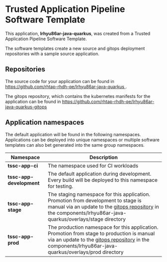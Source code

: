 # Trusted Application Pipeline Software Template

This application, **lrhyu86ar-java-quarkus**, was created from a Trusted Application Pipeline Software Template.

The software templates create a new source and gitops deployment repositories with a sample source application. 

## Repositories

The source code for your application can be found in [https://github.com/rhtap-rhdh-qe/lrhyu86ar-java-quarkus ](https://github.com/rhtap-rhdh-qe/lrhyu86ar-java-quarkus ).
 
The gitops repository, which contains the kubernetes manifests for the application can be found in 
[https://github.com/rhtap-rhdh-qe/lrhyu86ar-java-quarkus-gitops ](https://github.com/rhtap-rhdh-qe/lrhyu86ar-java-quarkus-gitops ) 

## Application namespaces 

The default application will be found in the following namespaces. Applications can be deployed into unique namespaces or multiple software templates can also bet generated into the same group namespaces.  

|  Namespace   |  Description   |  
| -------- | -------- |
| **tssc-app-ci** | The namespace used for CI workloads |
| **tssc-app-development** | The default application during development. Every build will be deployed to this namespace for testing. |
| **tssc-app-stage** | The staging namespace for this application. Promotion from development to stage is manual via an update to the [gitops repository](https://github.com/rhtap-rhdh-qe/lrhyu86ar-java-quarkus-gitops ) in the components/lrhyu86ar-java-quarkus/overlays/stage directory |
| **tssc-app-prod** | The production namespace for this application. Promotion from stage to production is manual via an update to the [gitops repository](https://github.com/rhtap-rhdh-qe/lrhyu86ar-java-quarkus-gitops ) in the components/lrhyu86ar-java-quarkus/overlays/prod directory |